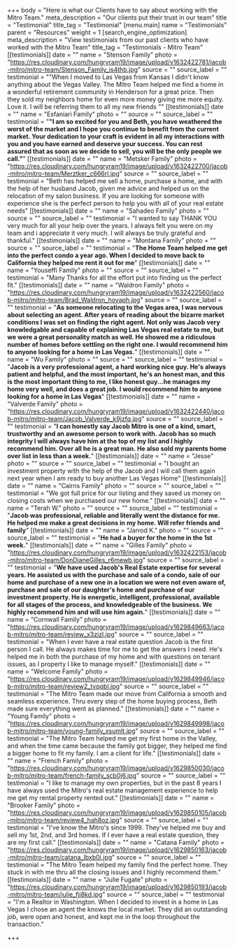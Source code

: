+++
body = "Here is what our Clients have to say about working with the Mitro Team."
meta_description = "Our clients put their trust in our team"
title = "Testimonial"
title_tag = "Testimonial"
[menu.main]
name = "Testimonials"
parent = "Resources"
weight = 1
[search_engine_optimization]
meta_description = "View testimonials from our past clients who have worked with the Mitro Team"
title_tag = "Testimonials - Mitro Team"
[[testimonials]]
date = ""
name = "Stenson Family"
photo = "https://res.cloudinary.com/hungryram19/image/upload/v1632422781/jacob-mitro/mitro-team/Stenson_Family_is4thb.jpg"
source = ""
source_label = ""
testimonial = "\"When I moved to Las Vegas from Kansas I didn't know anything about the Vegas Valley. The Mitro Team helped me find a home in a wonderful retirement community in Henderson for a great price. Then they sold my neighbors home for even more money giving me more equity. Love it. I will be referring them to all my new friends \""
[[testimonials]]
date = ""
name = "Esfaniari Family"
photo = ""
source = ""
source_label = ""
testimonial = "**\"I am so excited for you and Beth, you have weathered the worst of the market and I hope you continue to benefit from the current market. Your dedication to your craft is evident in all my interactions with you and you have earned and deserve your success. You can rest assured that as soon as we decide to sell, you will be the only people we call.\"**"
[[testimonials]]
date = ""
name = "Metsker Family"
photo = "https://res.cloudinary.com/hungryram19/image/upload/v1632422700/jacob-mitro/mitro-team/Merztker_c666rl.jpg"
source = ""
source_label = ""
testimonial = "Beth has helped me sell a home, purchase a home, and with the help of her husband Jacob, given me advice and helped us on the relocation of my salon business. If you are looking for someone with experience she is the perfect person to help you with all of your real estate needs"
[[testimonials]]
date = ""
name = "Sahadeo Family"
photo = ""
source = ""
source_label = ""
testimonial = "I wanted to say THANK YOU very much for all your help over the years. I always felt you were on my team and i appreciate it very much. I will always be truly grateful and thankful."
[[testimonials]]
date = ""
name = "Montana Family"
photo = ""
source = ""
source_label = ""
testimonial = "**The Home Team helped me get into the perfect condo a year ago. When I decided to move back to California they helped me rent it out for me**"
[[testimonials]]
date = ""
name = "Youseffi Family"
photo = ""
source = ""
source_label = ""
testimonial = "Many Thanks for all the effort put into finding us the perfect fit.​"
[[testimonials]]
date = ""
name = "Waldron Family"
photo = "https://res.cloudinary.com/hungryram19/image/upload/v1632422560/jacob-mitro/mitro-team/Brad_Waldron_hovaph.jpg"
source = ""
source_label = ""
testimonial = "**As someone relocating to the Vegas area, I was nervous about selecting an agent. After years of reading about the bizarre market conditions I was set on finding the right agent. Not only was Jacob very knowledgable and capable of explaining Las Vegas real estate to me, but we were a great personality match as well. He showed me a ridiculous number of homes before settling on the right one. I would recommend him to anyone looking for a home in Las Vegas.**"
[[testimonials]]
date = ""
name = "Wu Family"
photo = ""
source = ""
source_label = ""
testimonial = "**Jacob is a very professional agent, a hard working nice guy. He's always patient and helpful, and the most important, he's an honest man, and this is the most important thing to me, I like honest guy...he manages my home very well, and does a great job. I would recommend him to anyone looking for a home in Las Vegas**"
[[testimonials]]
date = ""
name = "Valverde Family"
photo = "https://res.cloudinary.com/hungryram19/image/upload/v1632422440/jacob-mitro/mitro-team/Jacob_Valverde_k9jzfq.jpg"
source = ""
source_label = ""
testimonial = "**I can honestly say Jacob Mitro is one of a kind, smart, trustworthy and an awesome person to work with. Jacob has so much integrity I will always have him at the top of my list and I highly recommend him. Over all he is a great man. He also sold my parents home over list in less than a week.**"
[[testimonials]]
date = ""
name = "Jesse"
photo = ""
source = ""
source_label = ""
testimonial = "I bought an investment property with the help of the Jacob and I will call them again next year when I am ready to buy another Las Vegas Home​"
[[testimonials]]
date = ""
name = "Cairns Family"
photo = ""
source = ""
source_label = ""
testimonial = "We got full price for our listing and they saved us money on closing costs when we purchased our new home."
[[testimonials]]
date = ""
name = "Terah W."
photo = ""
source = ""
source_label = ""
testimonial = "**Jacob was professional, reliable and literally went the distance for me. He helped me make a great decisions in my home. Will refer friends and family**"
[[testimonials]]
date = ""
name = "Jarrod K."
photo = ""
source = ""
source_label = ""
testimonial = "**He had a buyer for the home in the 1st week.**"
[[testimonials]]
date = ""
name = "Gilles Family"
photo = "https://res.cloudinary.com/hungryram19/image/upload/v1632422153/jacob-mitro/mitro-team/DonDianeGilles_r6mewb.jpg"
source = ""
source_label = ""
testimonial = "**We have used Jacob's Real Estate expertise for several years. He assisted us with the purchase and sale of a condo, sale of our home and purchase of a new one in a location we were not even aware of, purchase and sale of our daughter's home and purchase of our investment property. He is energetic, intelligent, professional, available for all stages of the process, and knowledgeable of the business. We highly recommend him and will use him again.**"
[[testimonials]]
date = ""
name = "Cornwall Family"
photo = "https://res.cloudinary.com/hungryram19/image/upload/v1629849663/jacob-mitro/mitro-team/review_x3zizl.jpg"
source = ""
source_label = ""
testimonial = "When I ever have a real estate question Jacob is the first person I call. He always makes time for me to get the answers I need. He's helped me in both the purchase of my home and with questions on tenant issues, as I property I like to manage myself."
[[testimonials]]
date = ""
name = "Welcome Family"
photo = "https://res.cloudinary.com/hungryram19/image/upload/v1629849946/jacob-mitro/mitro-team/review2_typqbl.jpg"
source = ""
source_label = ""
testimonial = "The Mitro Team made our move from California a smooth and seamless experience. Thru every step of the home buying process, Beth made sure everything went as planned."
[[testimonials]]
date = ""
name = "Young Family"
photo = "https://res.cloudinary.com/hungryram19/image/upload/v1629849998/jacob-mitro/mitro-team/young-family_xsumlt.jpg"
source = ""
source_label = ""
testimonial = "The Mitro Team helped me get my first home in the Valley, and when the time came because the family got bigger, they helped me find a bigger home to fit my family. I am a client for life."
[[testimonials]]
date = ""
name = "French Family"
photo = "https://res.cloudinary.com/hungryram19/image/upload/v1629850030/jacob-mitro/mitro-team/french-family_scb0j6.jpg"
source = ""
source_label = ""
testimonial = "I like to manage my own properties, but in the past 8 years I have always used the Mitro's real estate management experience to help me get my rental property rented out."
[[testimonials]]
date = ""
name = "Brooker Family"
photo = "https://res.cloudinary.com/hungryram19/image/upload/v1629850105/jacob-mitro/mitro-team/review4_hah8oz.jpg"
source = ""
source_label = ""
testimonial = "I've know the Mitro's since 1999. They've helped me buy and sell my 1st, 2nd, and 3rd homes. If I ever have a real estate question, they are my first call."
[[testimonials]]
date = ""
name = "Catana Family"
photo = "https://res.cloudinary.com/hungryram19/image/upload/v1629850163/jacob-mitro/mitro-team/catana_lbxb0i.jpg"
source = ""
source_label = ""
testimonial = "The Mitro Team helped my family find the perfect home. They stuck in with me thru all the closing issues and I highly recommend them."
[[testimonials]]
date = ""
name = "Julie Fugate"
photo = "https://res.cloudinary.com/hungryram19/image/upload/v1629850193/jacob-mitro/mitro-team/julie_fjj8kd.jpg"
source = ""
source_label = ""
testimonial = "I'm a Realtor in Washington. When I decided to invest in a home in Las Vegas I chose an agent the knows the local market. They did an outstanding job, were open and honest, and kept me in the loop throughout the transaction."

+++
